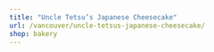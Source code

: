 ```yaml
---
title: "Uncle Tetsu’s Japanese Cheesecake"
url: /vancouver/uncle-tetsus-japanese-cheesecake/
shop: bakery
---
```

